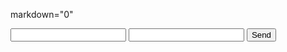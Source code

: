 markdown="0"
<form action="https://formspree.io/support@transparenz.freshdesk.com"
      method="POST">
    <input type="text" name="name">
    <input type="email" name="_replyto">
    <input type="submit" value="Send">
</form>

